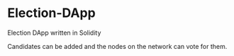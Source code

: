 # Election-DApp
Election DApp written in Solidity

Candidates can be added and the nodes on the network can vote for them.
